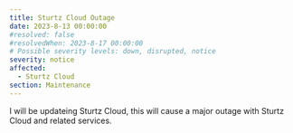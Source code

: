 ```yaml
---
title: Sturtz Cloud Outage
date: 2023-8-13 00:00:00
#resolved: false
#resolvedWhen: 2023-8-17 00:00:00
# Possible severity levels: down, disrupted, notice
severity: notice
affected:
  - Sturtz Cloud
section: Maintenance
---
```


I will be updateing Sturtz Cloud, this will cause a major outage with Sturtz Cloud and related services.

